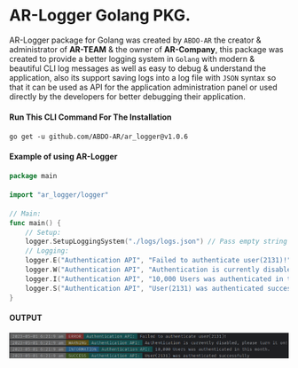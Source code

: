 # AR-Logger Golang PKG.

AR-Logger package for Golang was created by `ABDO-AR` the creator & administrator of **AR-TEAM** & the owner 
of **AR-Company**, this package was created to provide a better logging system in `Golang` with modern & beautiful CLI
log messages as well as easy to debug & understand the application, also its support saving logs into a log file
with `JSON` syntax so that it can be used as API for the application administration panel or used directly by the 
developers for better debugging their application.

#### Run This CLI Command For The Installation

```shell
go get -u github.com/ABDO-AR/ar_logger@v1.0.6
```

#### Example of using AR-Logger

```go
package main

import "ar_logger/logger"

// Main:
func main() {
	// Setup:
	logger.SetupLoggingSystem("./logs/logs.json") // Pass empty string will make it log into "./logs.json".
	// Logging:
	logger.E("Authentication API", "Failed to authenticate user(2131)!")
	logger.W("Authentication API", "Authentication is currently disabled, please turn it on!")
	logger.I("Authentication API", "10,000 Users was authenticated in this month.")
	logger.S("Authentication API", "User(2131) was authenticated successfully")
}
```

#### OUTPUT

![Example of using AR-Logger output image.](./images/screenshot_01.png)
